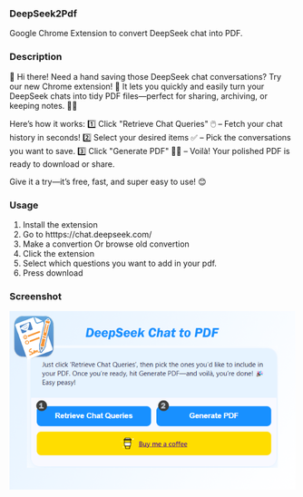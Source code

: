 ### DeepSeek2Pdf

Google Chrome Extension to convert DeepSeek chat into PDF.

### Description

🌟 Hi there! Need a hand saving those DeepSeek chat conversations? Try our new Chrome extension! 🚀 It lets you quickly and easily turn your DeepSeek chats into tidy PDF files—perfect for sharing, archiving, or keeping notes. 📄✨

Here’s how it works:
1️⃣ Click "Retrieve Chat Queries" 🖱️ – Fetch your chat history in seconds!
2️⃣ Select your desired items ✅ – Pick the conversations you want to save.
3️⃣ Click "Generate PDF" 📄✨ – Voilà! Your polished PDF is ready to download or share.

Give it a try—it’s free, fast, and super easy to use! 😊


### Usage
1. Install the extension
2. Go to htttps://chat.deepseek.com/
3. Make a convertion Or browse old convertion
4. Click the extension
5. Select which questions you want to add in your pdf.
6. Press download

### Screenshot
![Screenshot](./screenshot/Screenshot.png)

